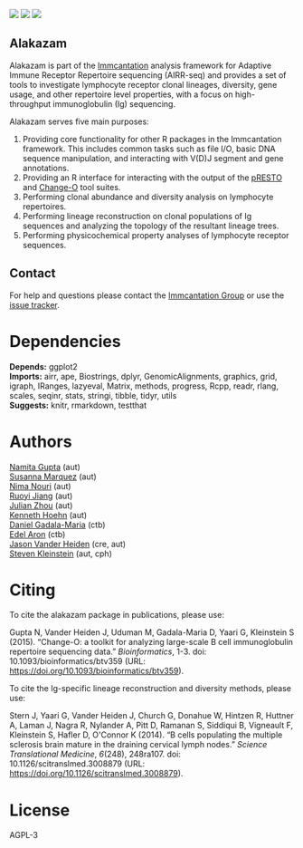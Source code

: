 [![](http://cranlogs.r-pkg.org/badges/grand-total/alakazam)](https://www.r-pkg.org/pkg/alakazam)
[![](https://cranlogs.r-pkg.org/badges/alakazam)](https://www.r-pkg.org/pkg/alakazam)
[![](https://img.shields.io/static/v1?label=AIRR-C%20sw-tools%20v1&message=compliant&color=008AFF&labelColor=000000&style=plastic)](https://docs.airr-community.org/en/stable/swtools/airr_swtools_standard.html)


Alakazam
-------------------------------------------------------------------------------

Alakazam is part of the [Immcantation](http://immcantation.readthedocs.io) 
analysis framework for Adaptive Immune Receptor Repertoire sequencing 
(AIRR-seq) and provides a set of tools to investigate lymphocyte 
receptor clonal lineages, diversity, gene usage, and other repertoire level 
properties, with a focus on high-throughput immunoglobulin (Ig) sequencing.

Alakazam serves five main purposes:

1. Providing core functionality for other R packages in the Immcantation 
   framework. This includes common tasks such as file I/O, basic DNA sequence 
   manipulation, and interacting with V(D)J segment and gene annotations.
2. Providing an R interface for interacting with the output of the 
   [pRESTO](http://presto.readthedocs.io) and 
   [Change-O](http://changeo.readthedocs.io) tool suites.
3. Performing clonal abundance and diversity analysis on lymphocyte 
   repertoires.
4. Performing lineage reconstruction on clonal populations of Ig sequences 
   and analyzing the topology of the resultant lineage trees. 
5. Performing physicochemical property analyses of lymphocyte receptor 
   sequences.


Contact
-------------------------------------------------------------------------------

For help and questions please contact the [Immcantation Group](mailto:immcantation@googlegroups.com)
or use the [issue tracker](https://bitbucket.org/kleinstein/alakazam/issues?status=new&status=open).


# Dependencies

**Depends:** ggplot2  
**Imports:** airr, ape, Biostrings, dplyr, GenomicAlignments, graphics, grid, igraph, IRanges, lazyeval, Matrix, methods, progress, Rcpp, readr, rlang, scales, seqinr, stats, stringi, tibble, tidyr, utils  
**Suggests:** knitr, rmarkdown, testthat


# Authors

[Namita Gupta](mailto:namita.gupta@yale.edu) (aut)  
[Susanna Marquez](mailto:susanna.marquez@yale.edu) (aut)  
[Nima Nouri](mailto:nima.nouri@yale.edu) (aut)  
[Ruoyi Jiang](mailto:ruoyi.jiang@yale.edu) (aut)  
[Julian Zhou](mailto:julian.zhou@bulldogs.yale.edu) (aut)  
[Kenneth Hoehn](mailto:kenneth.hoehn@yale.edu) (aut)  
[Daniel Gadala-Maria](mailto:daniel.gadala-maria@yale.edu) (ctb)  
[Edel Aron](mailto:edel.aron@yale.edu) (ctb)  
[Jason Vander Heiden](mailto:jason.vanderheiden@gmail.com) (cre, aut)  
[Steven Kleinstein](mailto:steven.kleinstein@yale.edu) (aut, cph)


# Citing


To cite the alakazam package in publications, please use:

Gupta N, Vander Heiden J, Uduman M, Gadala-Maria D, Yaari G, Kleinstein
S (2015). “Change-O: a toolkit for analyzing large-scale B cell
immunoglobulin repertoire sequencing data.” _Bioinformatics_, 1-3. doi:
10.1093/bioinformatics/btv359 (URL:
https://doi.org/10.1093/bioinformatics/btv359).

To cite the Ig-specific lineage reconstruction and diversity methods,
please use:

Stern J, Yaari G, Vander Heiden J, Church G, Donahue W, Hintzen R,
Huttner A, Laman J, Nagra R, Nylander A, Pitt D, Ramanan S, Siddiqui B,
Vigneault F, Kleinstein S, Hafler D, O'Connor K (2014). “B cells
populating the multiple sclerosis brain mature in the draining cervical
lymph nodes.” _Science Translational Medicine_, *6*(248), 248ra107.
doi: 10.1126/scitranslmed.3008879 (URL:
https://doi.org/10.1126/scitranslmed.3008879).




# License

AGPL-3
